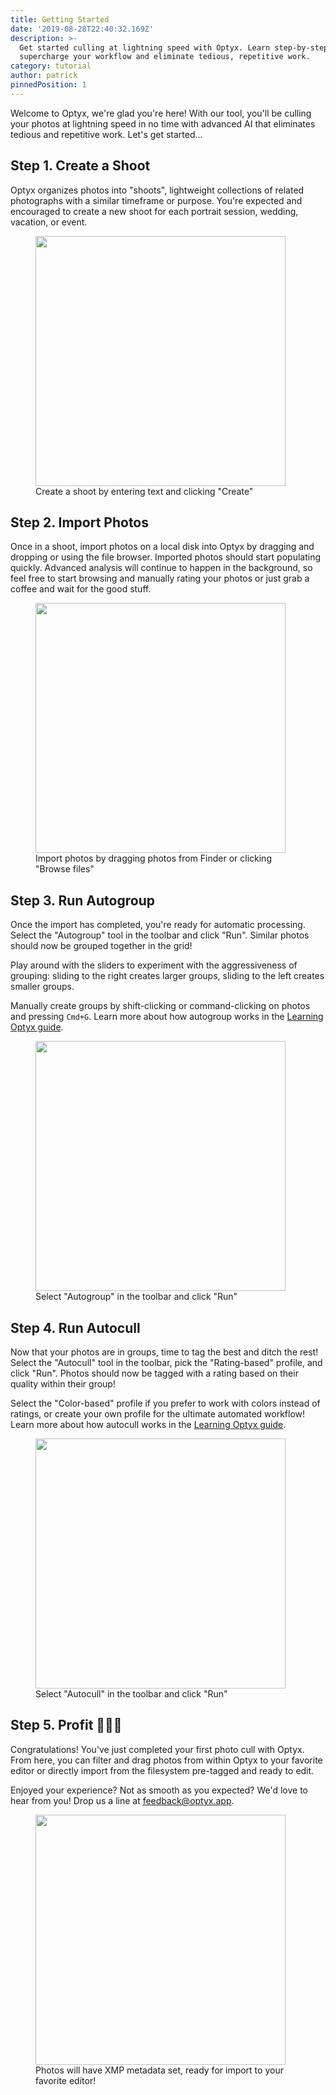 ```yaml
---
title: Getting Started
date: '2019-08-28T22:40:32.169Z'
description: >-
  Get started culling at lightning speed with Optyx. Learn step-by-step how to
  supercharge your workflow and eliminate tedious, repetitive work.
category: tutorial
author: patrick
pinnedPosition: 1
---
```


Welcome to Optyx, we're glad you're here! With our tool, you'll be culling your photos at lightning speed in no time with advanced AI that eliminates tedious and repetitive work. Let's get started...

## Step 1. Create a Shoot

Optyx organizes photos into "shoots", lightweight collections of related photographs with a similar timeframe or purpose. You're expected and encouraged to create a new shoot for each portrait session, wedding, vacation, or event.

<figure>
<img src="/images/create-shoot.png" height="400"/>
<figcaption>Create a shoot by entering text and clicking "Create"</figcaption>
</figure>

## Step 2. Import Photos

Once in a shoot, import photos on a local disk into Optyx by dragging and dropping or using the file browser. Imported photos should start populating quickly. Advanced analysis will continue to happen in the background, so feel free to start browsing and manually rating your photos or just grab a coffee and wait for the good stuff.

<figure>
<img src="/images/empty-shoot.png" height="400"/>
<figcaption>Import photos by dragging photos from Finder or clicking "Browse files"</figcaption>
</figure>

## Step 3. Run Autogroup

Once the import has completed, you're ready for automatic processing. Select the "Autogroup" tool in the toolbar and click "Run". Similar photos should now be grouped together in the grid!

Play around with the sliders to experiment with the aggressiveness of grouping: sliding to the right creates larger groups, sliding to the left creates smaller groups.

Manually create groups by shift-clicking or command-clicking on photos and pressing `Cmd+G`. Learn more about how autogroup works in the [Learning Optyx guide](/posts/tutorial/learning-optyx/).

<figure>
<img src="/images/full-shoot-autogroup.png" height="400"/>
<figcaption>Select "Autogroup" in the toolbar and click "Run"</figcaption>
</figure>

## Step 4. Run Autocull

Now that your photos are in groups, time to tag the best and ditch the rest! Select the "Autocull" tool in the toolbar, pick the "Rating-based" profile, and click "Run". Photos should now be tagged with a rating based on their quality within their group!

Select the "Color-based" profile if you prefer to work with colors instead of ratings, or create your own profile for the ultimate automated workflow! Learn more about how autocull works in the [Learning Optyx guide](/posts/tutorial/learning-optyx/).

<figure>
<img src="/images/full-shoot-autocull.png" height="400"/>
<figcaption>Select "Autocull" in the toolbar and click "Run"</figcaption>
</figure>

## Step 5. Profit 🤑🤑🤑

Congratulations! You've just completed your first photo cull with Optyx. From here, you can filter and drag photos from within Optyx to your favorite editor or directly import from the filesystem pre-tagged and ready to edit.

Enjoyed your experience? Not as smooth as you expected? We'd love to hear from you! Drop us a line at <a href="mailto:feedback@optyx.app">feedback@optyx.app</a>.

<figure>
<img src="/images/full-shoot-finished.png" height="400" />
<figcaption>Photos will have XMP metadata set, ready for import to your favorite editor!</figcaption>
</figure>
